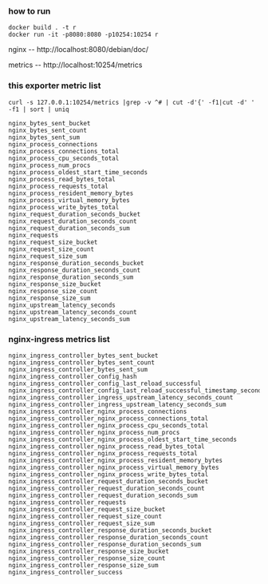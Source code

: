 ### how to run

    docker build . -t r
    docker run -it -p8080:8080 -p10254:10254 r
    
nginx -- http://localhost:8080/debian/doc/

metrics -- http://localhost:10254/metrics

### this exporter metric list
    curl -s 127.0.0.1:10254/metrics |grep -v ^# | cut -d'{' -f1|cut -d' ' -f1 | sort | uniq
    
    nginx_bytes_sent_bucket
    nginx_bytes_sent_count
    nginx_bytes_sent_sum
    nginx_process_connections
    nginx_process_connections_total
    nginx_process_cpu_seconds_total
    nginx_process_num_procs
    nginx_process_oldest_start_time_seconds
    nginx_process_read_bytes_total
    nginx_process_requests_total
    nginx_process_resident_memory_bytes
    nginx_process_virtual_memory_bytes
    nginx_process_write_bytes_total
    nginx_request_duration_seconds_bucket
    nginx_request_duration_seconds_count
    nginx_request_duration_seconds_sum
    nginx_requests
    nginx_request_size_bucket
    nginx_request_size_count
    nginx_request_size_sum
    nginx_response_duration_seconds_bucket
    nginx_response_duration_seconds_count
    nginx_response_duration_seconds_sum
    nginx_response_size_bucket
    nginx_response_size_count
    nginx_response_size_sum
    nginx_upstream_latency_seconds
    nginx_upstream_latency_seconds_count
    nginx_upstream_latency_seconds_sum

### nginx-ingress metrics list

    nginx_ingress_controller_bytes_sent_bucket
    nginx_ingress_controller_bytes_sent_count
    nginx_ingress_controller_bytes_sent_sum
    nginx_ingress_controller_config_hash
    nginx_ingress_controller_config_last_reload_successful
    nginx_ingress_controller_config_last_reload_successful_timestamp_seconds
    nginx_ingress_controller_ingress_upstream_latency_seconds_count
    nginx_ingress_controller_ingress_upstream_latency_seconds_sum
    nginx_ingress_controller_nginx_process_connections
    nginx_ingress_controller_nginx_process_connections_total
    nginx_ingress_controller_nginx_process_cpu_seconds_total
    nginx_ingress_controller_nginx_process_num_procs
    nginx_ingress_controller_nginx_process_oldest_start_time_seconds
    nginx_ingress_controller_nginx_process_read_bytes_total
    nginx_ingress_controller_nginx_process_requests_total
    nginx_ingress_controller_nginx_process_resident_memory_bytes
    nginx_ingress_controller_nginx_process_virtual_memory_bytes
    nginx_ingress_controller_nginx_process_write_bytes_total
    nginx_ingress_controller_request_duration_seconds_bucket
    nginx_ingress_controller_request_duration_seconds_count
    nginx_ingress_controller_request_duration_seconds_sum
    nginx_ingress_controller_requests
    nginx_ingress_controller_request_size_bucket
    nginx_ingress_controller_request_size_count
    nginx_ingress_controller_request_size_sum
    nginx_ingress_controller_response_duration_seconds_bucket
    nginx_ingress_controller_response_duration_seconds_count
    nginx_ingress_controller_response_duration_seconds_sum
    nginx_ingress_controller_response_size_bucket
    nginx_ingress_controller_response_size_count
    nginx_ingress_controller_response_size_sum
    nginx_ingress_controller_success
